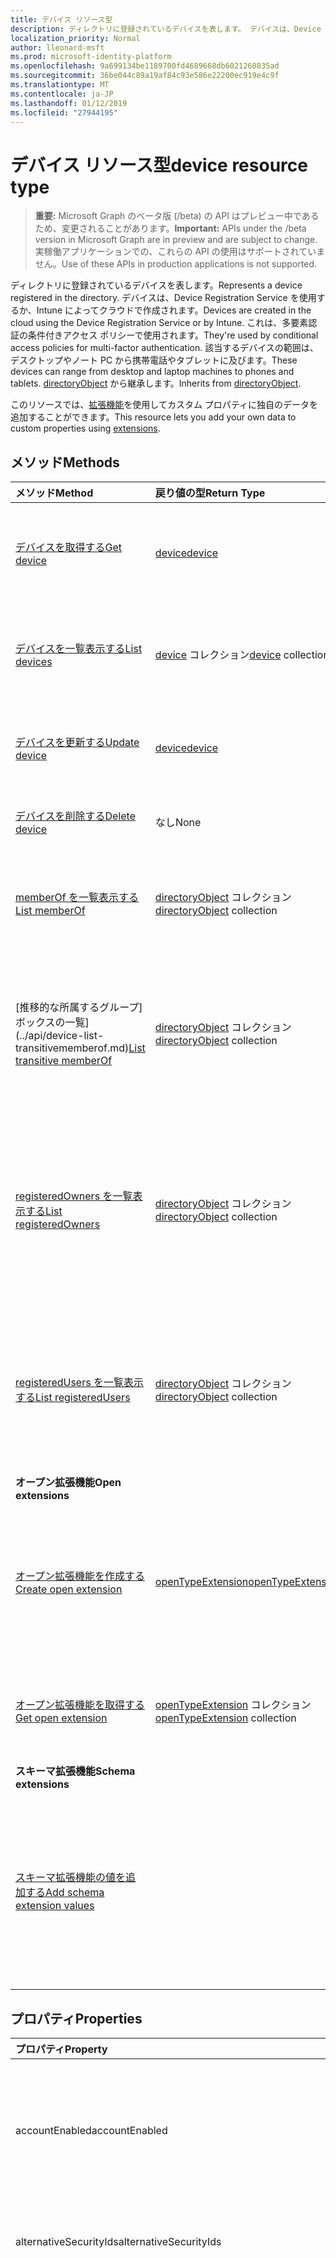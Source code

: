 ```yaml
---
title: デバイス リソース型
description: ディレクトリに登録されているデバイスを表します。 デバイスは、Device Registration Service を使用するか、Intune によってクラウドで作成されます。 これは、多要素認証の条件付きアクセス ポリシーで使用されます。 該当するデバイスの範囲は、デスクトップやノート PC から携帯電話やタブレットに及びます。 directoryObject から継承します。
localization_priority: Normal
author: lleonard-msft
ms.prod: microsoft-identity-platform
ms.openlocfilehash: 9a699134be1189700fd4689668db6021260835ad
ms.sourcegitcommit: 36be044c89a19af84c93e586e22200ec919e4c9f
ms.translationtype: MT
ms.contentlocale: ja-JP
ms.lasthandoff: 01/12/2019
ms.locfileid: "27944195"
---
```

# <a name="device-resource-type"></a><span data-ttu-id="e51a1-107">デバイス リソース型</span><span class="sxs-lookup"><span data-stu-id="e51a1-107">device resource type</span></span>

> <span data-ttu-id="e51a1-108">**重要:** Microsoft Graph のベータ版 (/beta) の API はプレビュー中であるため、変更されることがあります。</span><span class="sxs-lookup"><span data-stu-id="e51a1-108">**Important:** APIs under the /beta version in Microsoft Graph are in preview and are subject to change.</span></span> <span data-ttu-id="e51a1-109">実稼働アプリケーションでの、これらの API の使用はサポートされていません。</span><span class="sxs-lookup"><span data-stu-id="e51a1-109">Use of these APIs in production applications is not supported.</span></span>

<span data-ttu-id="e51a1-110">ディレクトリに登録されているデバイスを表します。</span><span class="sxs-lookup"><span data-stu-id="e51a1-110">Represents a device registered in the directory.</span></span> <span data-ttu-id="e51a1-111">デバイスは、Device Registration Service を使用するか、Intune によってクラウドで作成されます。</span><span class="sxs-lookup"><span data-stu-id="e51a1-111">Devices are created in the cloud using the Device Registration Service or by Intune.</span></span> <span data-ttu-id="e51a1-112">これは、多要素認証の条件付きアクセス ポリシーで使用されます。</span><span class="sxs-lookup"><span data-stu-id="e51a1-112">They're used by conditional access policies for multi-factor authentication.</span></span> <span data-ttu-id="e51a1-113">該当するデバイスの範囲は、デスクトップやノート PC から携帯電話やタブレットに及びます。</span><span class="sxs-lookup"><span data-stu-id="e51a1-113">These devices can range from desktop and laptop machines to phones and tablets.</span></span> <span data-ttu-id="e51a1-114">[directoryObject](directoryobject.md) から継承します。</span><span class="sxs-lookup"><span data-stu-id="e51a1-114">Inherits from [directoryObject](directoryobject.md).</span></span>

<span data-ttu-id="e51a1-115">このリソースでは、[拡張機能](/graph/extensibility-overview)を使用してカスタム プロパティに独自のデータを追加することができます。</span><span class="sxs-lookup"><span data-stu-id="e51a1-115">This resource lets you add your own data to custom properties using [extensions](/graph/extensibility-overview).</span></span>

## <a name="methods"></a><span data-ttu-id="e51a1-116">メソッド</span><span class="sxs-lookup"><span data-stu-id="e51a1-116">Methods</span></span>

| <span data-ttu-id="e51a1-117">メソッド</span><span class="sxs-lookup"><span data-stu-id="e51a1-117">Method</span></span>       | <span data-ttu-id="e51a1-118">戻り値の型</span><span class="sxs-lookup"><span data-stu-id="e51a1-118">Return Type</span></span>  |<span data-ttu-id="e51a1-119">説明</span><span class="sxs-lookup"><span data-stu-id="e51a1-119">Description</span></span>|
|:---------------|:--------|:----------|
|[<span data-ttu-id="e51a1-120">デバイスを取得する</span><span class="sxs-lookup"><span data-stu-id="e51a1-120">Get device</span></span>](../api/device-get.md) | [<span data-ttu-id="e51a1-121">device</span><span class="sxs-lookup"><span data-stu-id="e51a1-121">device</span></span>](device.md) |<span data-ttu-id="e51a1-122">デバイス オブジェクトのプロパティと関係を参照してください。</span><span class="sxs-lookup"><span data-stu-id="e51a1-122">Read properties and relationships of device object.</span></span>|
|[<span data-ttu-id="e51a1-123">デバイスを一覧表示する</span><span class="sxs-lookup"><span data-stu-id="e51a1-123">List devices</span></span>](../api/device-list.md) | <span data-ttu-id="e51a1-124">[device](device.md) コレクション</span><span class="sxs-lookup"><span data-stu-id="e51a1-124">[device](device.md) collection</span></span>| <span data-ttu-id="e51a1-125">ディレクトリに登録されたデバイスの一覧を取得します。</span><span class="sxs-lookup"><span data-stu-id="e51a1-125">Retrieve a list of devices registered in the directory.</span></span> |
|[<span data-ttu-id="e51a1-126">デバイスを更新する</span><span class="sxs-lookup"><span data-stu-id="e51a1-126">Update device</span></span>](../api/device-update.md) | [<span data-ttu-id="e51a1-127">device</span><span class="sxs-lookup"><span data-stu-id="e51a1-127">device</span></span>](device.md)  |<span data-ttu-id="e51a1-128">デバイス オブジェクトのプロパティを更新します。</span><span class="sxs-lookup"><span data-stu-id="e51a1-128">Update the properties of the device object.</span></span> |
|[<span data-ttu-id="e51a1-129">デバイスを削除する</span><span class="sxs-lookup"><span data-stu-id="e51a1-129">Delete device</span></span>](../api/device-delete.md) | <span data-ttu-id="e51a1-130">なし</span><span class="sxs-lookup"><span data-stu-id="e51a1-130">None</span></span> |<span data-ttu-id="e51a1-131">デバイス オブジェクトを削除します。</span><span class="sxs-lookup"><span data-stu-id="e51a1-131">Delete the device object.</span></span> |
|[<span data-ttu-id="e51a1-132">memberOf を一覧表示する</span><span class="sxs-lookup"><span data-stu-id="e51a1-132">List memberOf</span></span>](../api/device-list-memberof.md) |<span data-ttu-id="e51a1-133">[directoryObject](directoryobject.md) コレクション</span><span class="sxs-lookup"><span data-stu-id="e51a1-133">[directoryObject](directoryobject.md) collection</span></span>| <span data-ttu-id="e51a1-134">デバイスが直接のメンバーであるグループを一覧表示します。</span><span class="sxs-lookup"><span data-stu-id="e51a1-134">List the groups that the device is a direct member of.</span></span> |
|<span data-ttu-id="e51a1-135">[推移的な所属するグループ] ボックスの一覧](../api/device-list-transitivememberof.md)</span><span class="sxs-lookup"><span data-stu-id="e51a1-135">[List transitive memberOf](../api/device-list-transitivememberof.md)</span></span> |<span data-ttu-id="e51a1-136">[directoryObject](directoryobject.md) コレクション</span><span class="sxs-lookup"><span data-stu-id="e51a1-136">[directoryObject](directoryobject.md) collection</span></span>| <span data-ttu-id="e51a1-137">メンバーであるデバイスのグループを一覧表示します。</span><span class="sxs-lookup"><span data-stu-id="e51a1-137">List the groups that the device is a member of.</span></span> <span data-ttu-id="e51a1-138">この操作は、推移的です。</span><span class="sxs-lookup"><span data-stu-id="e51a1-138">This operation is transitive.</span></span> |
|[<span data-ttu-id="e51a1-139">registeredOwners を一覧表示する</span><span class="sxs-lookup"><span data-stu-id="e51a1-139">List registeredOwners</span></span>](../api/device-list-registeredowners.md) |<span data-ttu-id="e51a1-140">[directoryObject](directoryobject.md) コレクション</span><span class="sxs-lookup"><span data-stu-id="e51a1-140">[directoryObject](directoryobject.md) collection</span></span>| <span data-ttu-id="e51a1-141">registeredOwners ナビゲーション プロパティから、デバイスの登録済み所有者であるユーザーを取得します。</span><span class="sxs-lookup"><span data-stu-id="e51a1-141">Get the users that are registered owners of the device from the registeredOwners navigation property.</span></span>|
|[<span data-ttu-id="e51a1-142">registeredUsers を一覧表示する</span><span class="sxs-lookup"><span data-stu-id="e51a1-142">List registeredUsers</span></span>](../api/device-list-registeredusers.md) |<span data-ttu-id="e51a1-143">[directoryObject](directoryobject.md) コレクション</span><span class="sxs-lookup"><span data-stu-id="e51a1-143">[directoryObject](directoryobject.md) collection</span></span>| <span data-ttu-id="e51a1-144">registeredUsers ナビゲーション プロパティから、デバイスの登録済みユーザーを取得します。</span><span class="sxs-lookup"><span data-stu-id="e51a1-144">Get the registered users of the device from the registeredUsers navigation property.</span></span>|
|<span data-ttu-id="e51a1-145">**オープン拡張機能**</span><span class="sxs-lookup"><span data-stu-id="e51a1-145">**Open extensions**</span></span>| | |
|[<span data-ttu-id="e51a1-146">オープン拡張機能を作成する</span><span class="sxs-lookup"><span data-stu-id="e51a1-146">Create open extension</span></span>](../api/opentypeextension-post-opentypeextension.md) |[<span data-ttu-id="e51a1-147">openTypeExtension</span><span class="sxs-lookup"><span data-stu-id="e51a1-147">openTypeExtension</span></span>](opentypeextension.md)| <span data-ttu-id="e51a1-148">オープン拡張機能を作成し、新規または既存のリソースにカスタム プロパティを追加します。</span><span class="sxs-lookup"><span data-stu-id="e51a1-148">Create an open extension and add custom properties to a new or existing resource.</span></span>|
|[<span data-ttu-id="e51a1-149">オープン拡張機能を取得する</span><span class="sxs-lookup"><span data-stu-id="e51a1-149">Get open extension</span></span>](../api/opentypeextension-get.md) |<span data-ttu-id="e51a1-150">[openTypeExtension](opentypeextension.md) コレクション</span><span class="sxs-lookup"><span data-stu-id="e51a1-150">[openTypeExtension](opentypeextension.md) collection</span></span>| <span data-ttu-id="e51a1-151">拡張機能の名前で識別されるオープン拡張機能を取得します。</span><span class="sxs-lookup"><span data-stu-id="e51a1-151">Get an open extension identified by the extension name.</span></span>|
|<span data-ttu-id="e51a1-152">**スキーマ拡張機能**</span><span class="sxs-lookup"><span data-stu-id="e51a1-152">**Schema extensions**</span></span>| | |
|[<span data-ttu-id="e51a1-153">スキーマ拡張機能の値を追加する</span><span class="sxs-lookup"><span data-stu-id="e51a1-153">Add schema extension values</span></span>](/graph/extensibility-schema-groups) || <span data-ttu-id="e51a1-154">スキーマ拡張機能の定義を作成し、それを使用してカスタマイズされた種類のデータをリソースに追加します。</span><span class="sxs-lookup"><span data-stu-id="e51a1-154">Create a schema extension definition and then use it to add custom typed data to a resource.</span></span>|

## <a name="properties"></a><span data-ttu-id="e51a1-155">プロパティ</span><span class="sxs-lookup"><span data-stu-id="e51a1-155">Properties</span></span>
| <span data-ttu-id="e51a1-156">プロパティ</span><span class="sxs-lookup"><span data-stu-id="e51a1-156">Property</span></span>     | <span data-ttu-id="e51a1-157">種類</span><span class="sxs-lookup"><span data-stu-id="e51a1-157">Type</span></span>   |<span data-ttu-id="e51a1-158">説明</span><span class="sxs-lookup"><span data-stu-id="e51a1-158">Description</span></span>|
|:---------------|:--------|:----------|
|<span data-ttu-id="e51a1-159">accountEnabled</span><span class="sxs-lookup"><span data-stu-id="e51a1-159">accountEnabled</span></span>|<span data-ttu-id="e51a1-160">ブール値</span><span class="sxs-lookup"><span data-stu-id="e51a1-160">Boolean</span></span>| <span data-ttu-id="e51a1-161">アカウントが有効な場合は **true**。それ以外の場合は **false**。</span><span class="sxs-lookup"><span data-stu-id="e51a1-161">**true** if the account is enabled; otherwise, **false**.</span></span> <span data-ttu-id="e51a1-162">既定では true を指定します。</span><span class="sxs-lookup"><span data-stu-id="e51a1-162">default is true.</span></span>|
|<span data-ttu-id="e51a1-163">alternativeSecurityIds</span><span class="sxs-lookup"><span data-stu-id="e51a1-163">alternativeSecurityIds</span></span>|<span data-ttu-id="e51a1-164">alternativeSecurityId コレクション</span><span class="sxs-lookup"><span data-stu-id="e51a1-164">alternativeSecurityId collection</span></span>| <span data-ttu-id="e51a1-165">内部使用専用です。</span><span class="sxs-lookup"><span data-stu-id="e51a1-165">For internal use only.</span></span> <span data-ttu-id="e51a1-166">null 許容ではありません。</span><span class="sxs-lookup"><span data-stu-id="e51a1-166">Not nullable.</span></span> |
|<span data-ttu-id="e51a1-167">approximateLastSignInDateTime</span><span class="sxs-lookup"><span data-stu-id="e51a1-167">approximateLastSignInDateTime</span></span>|<span data-ttu-id="e51a1-168">DateTimeOffset</span><span class="sxs-lookup"><span data-stu-id="e51a1-168">DateTimeOffset</span></span>| <span data-ttu-id="e51a1-169">Timestamp 型は、ISO 8601 形式を使用して日付と時刻の情報を表し、常に UTC 時間です。</span><span class="sxs-lookup"><span data-stu-id="e51a1-169">The Timestamp type represents date and time information using ISO 8601 format and is always in UTC time.</span></span> <span data-ttu-id="e51a1-170">たとえば、2014 年 1 月 1 日午前 0 時 (UTC) は、次のようになります。`'2014-01-01T00:00:00Z'`</span><span class="sxs-lookup"><span data-stu-id="e51a1-170">For example, midnight UTC on Jan 1, 2014 would look like this: `'2014-01-01T00:00:00Z'`.</span></span> <span data-ttu-id="e51a1-171">読み取り専用です。</span><span class="sxs-lookup"><span data-stu-id="e51a1-171">Read-only.</span></span> |
|<span data-ttu-id="e51a1-172">deviceId</span><span class="sxs-lookup"><span data-stu-id="e51a1-172">deviceId</span></span>|<span data-ttu-id="e51a1-173">Guid</span><span class="sxs-lookup"><span data-stu-id="e51a1-173">Guid</span></span>| <span data-ttu-id="e51a1-174">登録時に Azure の Device Registration Service により設定された一意の識別子。</span><span class="sxs-lookup"><span data-stu-id="e51a1-174">Unique identifier set by Azure Device Registration Service at the time of registration.</span></span> |
|<span data-ttu-id="e51a1-175">deviceMetadata</span><span class="sxs-lookup"><span data-stu-id="e51a1-175">deviceMetadata</span></span>|<span data-ttu-id="e51a1-176">String</span><span class="sxs-lookup"><span data-stu-id="e51a1-176">String</span></span>| <span data-ttu-id="e51a1-177">内部使用のみ。</span><span class="sxs-lookup"><span data-stu-id="e51a1-177">For internal use only.</span></span> <span data-ttu-id="e51a1-178">Null に設定します。</span><span class="sxs-lookup"><span data-stu-id="e51a1-178">Set to null.</span></span> |
|<span data-ttu-id="e51a1-179">deviceVersion</span><span class="sxs-lookup"><span data-stu-id="e51a1-179">deviceVersion</span></span>|<span data-ttu-id="e51a1-180">Int32</span><span class="sxs-lookup"><span data-stu-id="e51a1-180">Int32</span></span>| <span data-ttu-id="e51a1-181">内部使用のみ。</span><span class="sxs-lookup"><span data-stu-id="e51a1-181">For internal use only.</span></span> |
|<span data-ttu-id="e51a1-182">displayName</span><span class="sxs-lookup"><span data-stu-id="e51a1-182">displayName</span></span>|<span data-ttu-id="e51a1-183">String</span><span class="sxs-lookup"><span data-stu-id="e51a1-183">String</span></span>| <span data-ttu-id="e51a1-p109">デバイスの表示名。必須。</span><span class="sxs-lookup"><span data-stu-id="e51a1-p109">The display name for the device. Required.</span></span> |
|<span data-ttu-id="e51a1-186">id</span><span class="sxs-lookup"><span data-stu-id="e51a1-186">id</span></span>|<span data-ttu-id="e51a1-187">String</span><span class="sxs-lookup"><span data-stu-id="e51a1-187">String</span></span>|<span data-ttu-id="e51a1-p110">デバイスの一意識別子。[directoryObject](directoryobject.md) から継承されます。キーであり、Null は許容されません。読み取り専用。</span><span class="sxs-lookup"><span data-stu-id="e51a1-p110">The unique identifier for the device. Inherited from [directoryObject](directoryobject.md). Key, Not nullable. Read-only.</span></span>|
|<span data-ttu-id="e51a1-192">isCompliant</span><span class="sxs-lookup"><span data-stu-id="e51a1-192">isCompliant</span></span>|<span data-ttu-id="e51a1-193">Boolean</span><span class="sxs-lookup"><span data-stu-id="e51a1-193">Boolean</span></span>|<span data-ttu-id="e51a1-194">デバイスがモバイル デバイス管理 (MDM) ポリシーに準拠している場合は **true**。それ以外の場合は **false**。</span><span class="sxs-lookup"><span data-stu-id="e51a1-194">**true** if the device complies with Mobile Device Management (MDM) policies; otherwise, **false**.</span></span> <span data-ttu-id="e51a1-195">読み取り専用です。</span><span class="sxs-lookup"><span data-stu-id="e51a1-195">Read-only.</span></span> <span data-ttu-id="e51a1-196">これはのみ、Intune は、デバイスの OS の種類のか、 [MDM アプリケーションを承認された](https://docs.microsoft.com/windows/client-management/mdm/azure-active-directory-integration-with-mdm)Windows OS のデバイスで更新できます。</span><span class="sxs-lookup"><span data-stu-id="e51a1-196">This can only be updated by Intune for any device OS type or by an [approved MDM app](https://docs.microsoft.com/windows/client-management/mdm/azure-active-directory-integration-with-mdm) for Windows OS devices.</span></span>|
|<span data-ttu-id="e51a1-197">isManaged</span><span class="sxs-lookup"><span data-stu-id="e51a1-197">isManaged</span></span>|<span data-ttu-id="e51a1-198">Boolean</span><span class="sxs-lookup"><span data-stu-id="e51a1-198">Boolean</span></span>|<span data-ttu-id="e51a1-199">デバイスがモバイル デバイス管理 (MDM) アプリで管理されている場合は **true**。それ以外の場合は **false**。</span><span class="sxs-lookup"><span data-stu-id="e51a1-199">**true** if the device is managed by a Mobile Device Management (MDM) app; otherwise, **false**.</span></span> <span data-ttu-id="e51a1-200">これはのみ、Intune は、デバイスの OS の種類のか、 [MDM アプリケーションを承認された](https://docs.microsoft.com/windows/client-management/mdm/azure-active-directory-integration-with-mdm)Windows OS のデバイスで更新できます。</span><span class="sxs-lookup"><span data-stu-id="e51a1-200">This can only be updated by Intune for any device OS type or by an [approved MDM app](https://docs.microsoft.com/windows/client-management/mdm/azure-active-directory-integration-with-mdm) for Windows OS devices.</span></span> |
|<span data-ttu-id="e51a1-201">onPremisesLastSyncDateTime</span><span class="sxs-lookup"><span data-stu-id="e51a1-201">onPremisesLastSyncDateTime</span></span>|<span data-ttu-id="e51a1-202">DateTimeOffset</span><span class="sxs-lookup"><span data-stu-id="e51a1-202">DateTimeOffset</span></span>|<span data-ttu-id="e51a1-203">オブジェクトがオンプレミスのディレクトリと最後に同期された日時を示します。Timestamp 型は、ISO 8601 形式を使用して、常に UTC 時間での日付と時刻の情報を表します。</span><span class="sxs-lookup"><span data-stu-id="e51a1-203">The last time at which the object was synced with the on-premises directory.The Timestamp type represents date and time information using ISO 8601 format and is always in UTC time.</span></span> <span data-ttu-id="e51a1-204">たとえば、2014 年 1 月 1 日午前 0 時 (UTC) は、次のようになります。`'2014-01-01T00:00:00Z'` 読み取り専用。</span><span class="sxs-lookup"><span data-stu-id="e51a1-204">For example, midnight UTC on Jan 1, 2014 would look like this: `'2014-01-01T00:00:00Z'` Read-only.</span></span> |
|<span data-ttu-id="e51a1-205">onPremisesSyncEnabled</span><span class="sxs-lookup"><span data-stu-id="e51a1-205">onPremisesSyncEnabled</span></span>|<span data-ttu-id="e51a1-206">Boolean</span><span class="sxs-lookup"><span data-stu-id="e51a1-206">Boolean</span></span>|<span data-ttu-id="e51a1-207">このオブジェクトがオンプレミスのディレクトリから同期される場合は **true**。このオブジェクトが最初にオンプレミスのディレクトリから同期されていて、今後は同期されない場合は **false**。このオブジェクトがオンプレミスのディレクトリから一度も同期されたことがない場合は **null** (既定値)。</span><span class="sxs-lookup"><span data-stu-id="e51a1-207">**true** if this object is synced from an on-premises directory; **false** if this object was originally synced from an on-premises directory but is no longer synced; **null** if this object has never been synced from an on-premises directory (default).</span></span> <span data-ttu-id="e51a1-208">読み取り専用です。</span><span class="sxs-lookup"><span data-stu-id="e51a1-208">Read-only.</span></span>|
|<span data-ttu-id="e51a1-209">operatingSystem</span><span class="sxs-lookup"><span data-stu-id="e51a1-209">operatingSystem</span></span>|<span data-ttu-id="e51a1-210">String</span><span class="sxs-lookup"><span data-stu-id="e51a1-210">String</span></span>| <span data-ttu-id="e51a1-p115">デバイス上のオペレーティング システムの種類。必須。</span><span class="sxs-lookup"><span data-stu-id="e51a1-p115">The type of operating system on the device. Required.</span></span> |
|<span data-ttu-id="e51a1-213">operatingSystemVersion</span><span class="sxs-lookup"><span data-stu-id="e51a1-213">operatingSystemVersion</span></span>|<span data-ttu-id="e51a1-214">String</span><span class="sxs-lookup"><span data-stu-id="e51a1-214">String</span></span>| <span data-ttu-id="e51a1-215">デバイスのオペレーティング システムのバージョン。</span><span class="sxs-lookup"><span data-stu-id="e51a1-215">Operating system version of the device.</span></span> <span data-ttu-id="e51a1-216">必須。</span><span class="sxs-lookup"><span data-stu-id="e51a1-216">Required.</span></span> |
|<span data-ttu-id="e51a1-217">physicalIds</span><span class="sxs-lookup"><span data-stu-id="e51a1-217">physicalIds</span></span>|<span data-ttu-id="e51a1-218">String コレクション</span><span class="sxs-lookup"><span data-stu-id="e51a1-218">String collection</span></span>| <span data-ttu-id="e51a1-219">内部使用専用です。</span><span class="sxs-lookup"><span data-stu-id="e51a1-219">For internal use only.</span></span> <span data-ttu-id="e51a1-220">null 許容ではありません。</span><span class="sxs-lookup"><span data-stu-id="e51a1-220">Not nullable.</span></span> |
|<span data-ttu-id="e51a1-221">trustType</span><span class="sxs-lookup"><span data-stu-id="e51a1-221">trustType</span></span>|<span data-ttu-id="e51a1-222">String</span><span class="sxs-lookup"><span data-stu-id="e51a1-222">String</span></span>| <span data-ttu-id="e51a1-223">参加済みデバイスの信頼の種類。</span><span class="sxs-lookup"><span data-stu-id="e51a1-223">Type of trust for the joined device.</span></span> <span data-ttu-id="e51a1-224">読み取り専用です。</span><span class="sxs-lookup"><span data-stu-id="e51a1-224">Read-only.</span></span> <span data-ttu-id="e51a1-225">可能な値:</span><span class="sxs-lookup"><span data-stu-id="e51a1-225">Possible values:</span></span> <br /><span data-ttu-id="e51a1-226">**ワークプレース** - *bring your own personal devices* を示します</span><span class="sxs-lookup"><span data-stu-id="e51a1-226">**Workplace** - indicates *bring your own personal devices*</span></span><br /><span data-ttu-id="e51a1-227">**AzureAd** - クラウド専用の参加済みデバイス</span><span class="sxs-lookup"><span data-stu-id="e51a1-227">**AzureAd** - Cloud only joined devices</span></span><br /><span data-ttu-id="e51a1-228">**ServerAd** -Azure AD に参加済みのオンプレミスのドメイン参加済みデバイス。</span><span class="sxs-lookup"><span data-stu-id="e51a1-228">**ServerAd** - on-premises domain joined devices joined to Azure AD.</span></span> <span data-ttu-id="e51a1-229">詳細については、「[Azure Active Directory のデバイス管理の概要](https://docs.microsoft.com/en-us/azure/active-directory/device-management-introduction)」を参照してください</span><span class="sxs-lookup"><span data-stu-id="e51a1-229">For more details, see [Introduction to device management in Azure Active Directory](https://docs.microsoft.com/en-us/azure/active-directory/device-management-introduction)</span></span> |
|<span data-ttu-id="e51a1-230">名前</span><span class="sxs-lookup"><span data-stu-id="e51a1-230">Name</span></span>| <span data-ttu-id="e51a1-231">String</span><span class="sxs-lookup"><span data-stu-id="e51a1-231">String</span></span> | <span data-ttu-id="e51a1-232">デバイスのフレンドリ名。</span><span class="sxs-lookup"><span data-stu-id="e51a1-232">Friendly name of a device.</span></span> <span data-ttu-id="e51a1-233">ローマのプロジェクトの一部としてユーザーが Microsoft アカウントを使用して署名かどうかにだけ返されます。</span><span class="sxs-lookup"><span data-stu-id="e51a1-233">Only returned if user signs in with a Microsoft account as part of Project Rome.</span></span> |
|<span data-ttu-id="e51a1-234">状態</span><span class="sxs-lookup"><span data-stu-id="e51a1-234">Status</span></span> | <span data-ttu-id="e51a1-235">String</span><span class="sxs-lookup"><span data-stu-id="e51a1-235">String</span></span>| <span data-ttu-id="e51a1-236">デバイスは、オンラインまたはオフラインです。</span><span class="sxs-lookup"><span data-stu-id="e51a1-236">Device is online or offline.</span></span> <span data-ttu-id="e51a1-237">ローマのプロジェクトの一部としてユーザーが Microsoft アカウントを使用して署名かどうかにだけ返されます。</span><span class="sxs-lookup"><span data-stu-id="e51a1-237">Only returned if user signs in with a Microsoft account as part of Project Rome.</span></span> |
|<span data-ttu-id="e51a1-238">プラットフォーム</span><span class="sxs-lookup"><span data-stu-id="e51a1-238">Platform</span></span> |<span data-ttu-id="e51a1-239">String</span><span class="sxs-lookup"><span data-stu-id="e51a1-239">String</span></span>|<span data-ttu-id="e51a1-240">デバイスのプラットフォームです。</span><span class="sxs-lookup"><span data-stu-id="e51a1-240">Platform of device.</span></span> <span data-ttu-id="e51a1-241">ローマのプロジェクトの一部としてユーザーが Microsoft アカウントを使用して署名かどうかにだけ返されます。</span><span class="sxs-lookup"><span data-stu-id="e51a1-241">Only returned if user signs in with a Microsoft account as part of Project Rome.</span></span> <span data-ttu-id="e51a1-242">ローマのプロジェクトの一部としてユーザーが Microsoft アカウントを使用して署名かどうかにだけ返されます。</span><span class="sxs-lookup"><span data-stu-id="e51a1-242">Only returned if user signs in with a Microsoft account as part of Project Rome.</span></span>|
|<span data-ttu-id="e51a1-243">Kind</span><span class="sxs-lookup"><span data-stu-id="e51a1-243">Kind</span></span>| <span data-ttu-id="e51a1-244">String</span><span class="sxs-lookup"><span data-stu-id="e51a1-244">String</span></span>| <span data-ttu-id="e51a1-245">デバイスのフォーム ファクター。</span><span class="sxs-lookup"><span data-stu-id="e51a1-245">Form factor of device.</span></span> <span data-ttu-id="e51a1-246">ローマのプロジェクトの一部としてユーザーが Microsoft アカウントを使用して署名かどうかにだけ返されます。</span><span class="sxs-lookup"><span data-stu-id="e51a1-246">Only returned if user signs in with a Microsoft account as part of Project Rome.</span></span> |
|<span data-ttu-id="e51a1-247">モデル</span><span class="sxs-lookup"><span data-stu-id="e51a1-247">Model</span></span>| <span data-ttu-id="e51a1-248">String</span><span class="sxs-lookup"><span data-stu-id="e51a1-248">String</span></span>| <span data-ttu-id="e51a1-249">デバイスのモデルです。</span><span class="sxs-lookup"><span data-stu-id="e51a1-249">Model of device.</span></span> <span data-ttu-id="e51a1-250">ローマのプロジェクトの一部としてユーザーが Microsoft アカウントを使用して署名かどうかにだけ返されます。</span><span class="sxs-lookup"><span data-stu-id="e51a1-250">Only returned if user signs in with a Microsoft account as part of Project Rome.</span></span> |
|<span data-ttu-id="e51a1-251">製造元</span><span class="sxs-lookup"><span data-stu-id="e51a1-251">Manufacturer</span></span>| <span data-ttu-id="e51a1-252">String</span><span class="sxs-lookup"><span data-stu-id="e51a1-252">String</span></span>| <span data-ttu-id="e51a1-253">デバイスの製造元です。</span><span class="sxs-lookup"><span data-stu-id="e51a1-253">Manufacturer of device.</span></span> <span data-ttu-id="e51a1-254">ローマのプロジェクトの一部としてユーザーが Microsoft アカウントを使用して署名かどうかにだけ返されます。</span><span class="sxs-lookup"><span data-stu-id="e51a1-254">Only returned if user signs in with a Microsoft account as part of Project Rome.</span></span> |

## <a name="relationships"></a><span data-ttu-id="e51a1-255">リレーションシップ</span><span class="sxs-lookup"><span data-stu-id="e51a1-255">Relationships</span></span>
| <span data-ttu-id="e51a1-256">リレーションシップ</span><span class="sxs-lookup"><span data-stu-id="e51a1-256">Relationship</span></span> | <span data-ttu-id="e51a1-257">型</span><span class="sxs-lookup"><span data-stu-id="e51a1-257">Type</span></span>   |<span data-ttu-id="e51a1-258">説明</span><span class="sxs-lookup"><span data-stu-id="e51a1-258">Description</span></span>|
|:---------------|:--------|:----------|
|<span data-ttu-id="e51a1-259">extensions</span><span class="sxs-lookup"><span data-stu-id="e51a1-259">extensions</span></span>|<span data-ttu-id="e51a1-260">[extension](extension.md) コレクション</span><span class="sxs-lookup"><span data-stu-id="e51a1-260">[extension](extension.md) collection</span></span>|<span data-ttu-id="e51a1-p126">デバイスに対して定義されているオープン拡張機能のコレクション。読み取り専用です。Null 許容型。</span><span class="sxs-lookup"><span data-stu-id="e51a1-p126">The collection of open extensions defined for the device. Read-only. Nullable.</span></span>|
|<span data-ttu-id="e51a1-264">registeredOwners</span><span class="sxs-lookup"><span data-stu-id="e51a1-264">registeredOwners</span></span>|<span data-ttu-id="e51a1-265">[directoryObject](directoryobject.md) コレクション</span><span class="sxs-lookup"><span data-stu-id="e51a1-265">[directoryObject](directoryobject.md) collection</span></span>| <span data-ttu-id="e51a1-266">デバイスがクラウドに参加済みか、または個人用デバイスが登録済みのユーザー。</span><span class="sxs-lookup"><span data-stu-id="e51a1-266">The user that cloud joined the device or registered their personal device.</span></span> <span data-ttu-id="e51a1-267">登録済み所有者は、登録時に設定されます。</span><span class="sxs-lookup"><span data-stu-id="e51a1-267">The registered owner is set at the time of registration.</span></span> <span data-ttu-id="e51a1-268">現在、所有者は 1 人しかいることができません。</span><span class="sxs-lookup"><span data-stu-id="e51a1-268">Currently, there can be only one owner.</span></span> <span data-ttu-id="e51a1-269">読み取り専用です。</span><span class="sxs-lookup"><span data-stu-id="e51a1-269">Read-only.</span></span> <span data-ttu-id="e51a1-270">Null 許容型。</span><span class="sxs-lookup"><span data-stu-id="e51a1-270">Nullable.</span></span>|
|<span data-ttu-id="e51a1-271">registeredUsers</span><span class="sxs-lookup"><span data-stu-id="e51a1-271">registeredUsers</span></span>|<span data-ttu-id="e51a1-272">[directoryObject](directoryobject.md) コレクション</span><span class="sxs-lookup"><span data-stu-id="e51a1-272">[directoryObject](directoryobject.md) collection</span></span>| <span data-ttu-id="e51a1-273">デバイスの登録済みユーザーのコレクション。</span><span class="sxs-lookup"><span data-stu-id="e51a1-273">Collection of registered users of the device.</span></span> <span data-ttu-id="e51a1-274">クラウドに参加済みのデバイスと登録済みの個人用デバイスの場合、登録済みのユーザーは、登録時に登録済み所有者と同じ値に設定されます。</span><span class="sxs-lookup"><span data-stu-id="e51a1-274">For cloud joined devices and registered personal devices, registered users are set to the same value as registered owners at the time of registration.</span></span> <span data-ttu-id="e51a1-275">読み取り専用です。</span><span class="sxs-lookup"><span data-stu-id="e51a1-275">Read-only.</span></span> <span data-ttu-id="e51a1-276">Null 許容型。</span><span class="sxs-lookup"><span data-stu-id="e51a1-276">Nullable.</span></span>|
|<span data-ttu-id="e51a1-277">extensions</span><span class="sxs-lookup"><span data-stu-id="e51a1-277">extensions</span></span>|<span data-ttu-id="e51a1-278">[extension](extension.md) コレクション</span><span class="sxs-lookup"><span data-stu-id="e51a1-278">[extension](extension.md) collection</span></span>|<span data-ttu-id="e51a1-279">デバイスに対して定義されている、開いている拡張機能のコレクションです。</span><span class="sxs-lookup"><span data-stu-id="e51a1-279">The collection of open extensions defined for the device.</span></span> <span data-ttu-id="e51a1-280">Null 許容型。</span><span class="sxs-lookup"><span data-stu-id="e51a1-280">Nullable.</span></span>|
|<span data-ttu-id="e51a1-281">registeredOwners</span><span class="sxs-lookup"><span data-stu-id="e51a1-281">registeredOwners</span></span>|<span data-ttu-id="e51a1-282">[directoryObject](directoryobject.md) コレクション</span><span class="sxs-lookup"><span data-stu-id="e51a1-282">[directoryObject](directoryobject.md) collection</span></span>|<span data-ttu-id="e51a1-p130">デバイスの登録済み所有者であるユーザー。読み取り専用。Null 許容型。</span><span class="sxs-lookup"><span data-stu-id="e51a1-p130">Users that are registered owners of the device. Read-only. Nullable.</span></span>|
|<span data-ttu-id="e51a1-286">registeredUsers</span><span class="sxs-lookup"><span data-stu-id="e51a1-286">registeredUsers</span></span>|<span data-ttu-id="e51a1-287">[directoryObject](directoryobject.md) コレクション</span><span class="sxs-lookup"><span data-stu-id="e51a1-287">[directoryObject](directoryobject.md) collection</span></span>|<span data-ttu-id="e51a1-p131">デバイスの登録済みユーザーであるユーザー。読み取り専用。Null 許容型。</span><span class="sxs-lookup"><span data-stu-id="e51a1-p131">Users that are registered users of the device. Read-only. Nullable.</span></span>|
|<span data-ttu-id="e51a1-291">コマンド</span><span class="sxs-lookup"><span data-stu-id="e51a1-291">commands</span></span> | <span data-ttu-id="e51a1-292">Collection(microsoft.graph.command)</span><span class="sxs-lookup"><span data-stu-id="e51a1-292">Collection(microsoft.graph.command)</span></span> | <span data-ttu-id="e51a1-293">このデバイスに送信されたコマンドのセット</span><span class="sxs-lookup"><span data-stu-id="e51a1-293">Set of commands sent to this device</span></span>|

## <a name="json-representation"></a><span data-ttu-id="e51a1-294">JSON 表記</span><span class="sxs-lookup"><span data-stu-id="e51a1-294">JSON representation</span></span>

<span data-ttu-id="e51a1-295">リソースの JSON 表記を次に示します。</span><span class="sxs-lookup"><span data-stu-id="e51a1-295">The following is a JSON representation of the resource.</span></span>

<!-- {
  "blockType": "resource",
  "optionalProperties": [
    "extensions",
    "registeredOwners",
    "registeredUsers"
  ],
  "keyProperty": "id",
  "@odata.type": "microsoft.graph.device"
}-->

```json
{
  "accountEnabled": true,
  "approximateLastSignInDateTime": "String (timestamp)",
  "deviceId": "string",
  "deviceMetadata": "string",
  "deviceVersion": 1024,
  "displayName": "string",
  "id": "string (identifier)",
  "isCompliant": true,
  "isManaged": true,
  "onPremisesLastSyncDateTime": "String (timestamp)",
  "onPremisesSyncEnabled": true,
  "operatingSystem": "string",
  "operatingSystemVersion": "string",
  "physicalIds": ["string"],
  "trustType": "string",
  "Name": "string",
  "Status": "string",
  "Platform": "string",
  "Kind": "string",
  "Model": "string",
  "Manufacturer": "string"
}
```

## <a name="see-also"></a><span data-ttu-id="e51a1-296">関連項目</span><span class="sxs-lookup"><span data-stu-id="e51a1-296">See also</span></span>

- [<span data-ttu-id="e51a1-297">拡張機能を使用してカスタム データをリソースに追加する</span><span class="sxs-lookup"><span data-stu-id="e51a1-297">Add custom data to resources using extensions</span></span>](/graph/extensibility-overview)
- [<span data-ttu-id="e51a1-298">オープン拡張機能を使用してカスタム データをユーザーに追加する</span><span class="sxs-lookup"><span data-stu-id="e51a1-298">Add custom data to users using open extensions</span></span>](/graph/extensibility-open-users)
- [<span data-ttu-id="e51a1-299">スキーマ拡張機能を使用したグループへのカスタム データの追加</span><span class="sxs-lookup"><span data-stu-id="e51a1-299">Add custom data to groups using schema extensions</span></span>](/graph/extensibility-schema-groups)

<!-- uuid: 8fcb5dbc-d5aa-4681-8e31-b001d5168d79
2015-10-25 14:57:30 UTC -->
<!-- {
  "type": "#page.annotation",
  "description": "device resource",
  "keywords": "",
  "section": "documentation",
  "tocPath": ""
}-->
